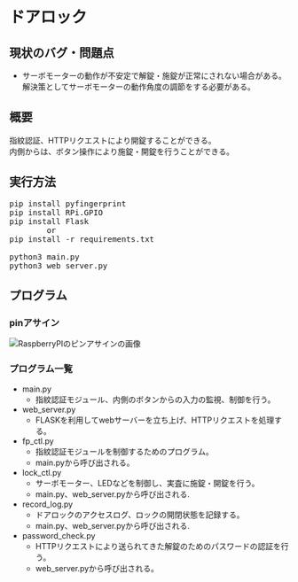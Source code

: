 # ドアロック
## 現状のバグ・問題点
- サーボモーターの動作が不安定で解錠・施錠が正常にされない場合がある。解決策としてサーボモーターの動作角度の調節をする必要がある。

## 概要
指紋認証、HTTPリクエストにより開錠することができる。  
内側からは、ボタン操作により施錠・開錠を行うことができる。  

## 実行方法
<pre>
pip install pyfingerprint
pip install RPi.GPIO
pip install Flask
        or
pip install -r requirements.txt

python3 main.py
python3 web_server.py
</pre>

## プログラム
### pinアサイン
![RaspberryPIのピンアサインの画像](https://camo.qiitausercontent.com/d47eb1c4132a524c410f6eab25e03c36a1fbe271/68747470733a2f2f71696974612d696d6167652d73746f72652e73332e61702d6e6f727468656173742d312e616d617a6f6e6177732e636f6d2f302f313131353239312f32666365326566332d396434332d313361392d396465342d6433336164323936626139302e706e67)

### プログラム一覧
- main.py
    - 指紋認証モジュール、内側のボタンからの入力の監視、制御を行う。
- web_server.py
    - FLASKを利用してwebサーバーを立ち上げ、HTTPリクエストを処理する。
- fp_ctl.py
    - 指紋認証モジュールを制御するためのプログラム。
    - main.pyから呼び出される。
- lock_ctl.py
    - サーボモーター、LEDなどを制御し、実査に施錠・開錠を行う。
    - main.py、web_server.pyから呼び出される.
- record_log.py
    - ドアロックのアクセスログ、ロックの開閉状態を記録する。
    - main.py、web_server.pyから呼び出される.
- password_check.py
    - HTTPリクエストにより送られてきた解錠のためのパスワードの認証を行う。
    - web_server.pyから呼び出される。
